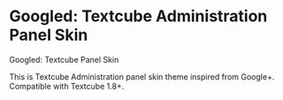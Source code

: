 Googled: Textcube Administration Panel Skin
==========================

Googled: Textcube Panel Skin

This is Textcube Administration panel skin theme inspired from Google+. Compatible with Textcube 1.8+.

